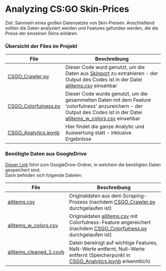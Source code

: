 # Analyzing CS:GO Skin-Prices
Ziel: Sammeln eines großen Datensatzes von Skin-Preisen. Anschließend sollten die Daten analysiert werden und Features gefunden werden, die die Preise der einzelnen Skins erklären.


### Übersicht der Files im Projekt
| File | Beschreibung |
| --- | --- |
| [CSGO_Crawler.py](https://github.com/princessivy/Analyzing_CSGO_SkinPrices/blob/main/CSGO_Crawler.py) | Dieser Code wurd genutzt, um die Daten aus [Skinport](https://skinport.com) zu extrahieren - der Output des Codes ist in der Datei [allitems.csv](https://drive.google.com/file/d/12HyWiR1LFt9Jpp1zG0RlbUeI-FhVsT4F/view?usp=sharing) einsehbar |
| [CSGO_Colorfulness.py](https://github.com/princessivy/Analyzing_CSGO_SkinPrices/blob/main/CSGO_Colorfulness.py) | Dieser Code wurde genutzt, um die gesammelten Daten mit dem Feature 'colorfulness' anzureichern - der Output des Codes ist in der Datei [allitems_w_colors.csv](https://drive.google.com/file/d/1-FDwI__Ci8fGxpFblqMqJw8hknOLNInT/view?usp=sharing) einsehbar |
| [CSGO_Analytics.ipynb](https://github.com/princessivy/Analyzing_CSGO_SkinPrices/blob/main/CSGO_Analytics.ipynb) | Hier findet die ganze Analytic und Auswertung statt - inklusive Ergebnisse |
  
    
      
        


### Benötigte Daten aus GoogleDrive
[Dieser Link](https://drive.google.com/drive/folders/1jo_B2uZqdP_QrxFDANSfYoqUNVIo9V4e?usp=sharing) führt zum GoogleDrive-Ordner, in welchem die benötigten Daten gespeichert sind.  
Darin befinden sich folgende Dateien:


| File | Beschreibung |
| --- | --- |
| [allitems.csv](https://drive.google.com/file/d/12HyWiR1LFt9Jpp1zG0RlbUeI-FhVsT4F/view?usp=sharing) | Originaldaten aus dem Scraping-Prozess (nachdem [CSGO_Crawler.py](https://github.com/princessivy/Analyzing_CSGO_SkinPrices/blob/main/CSGO_Crawler.py) durchgelaufen ist) |
| [allitems_w_colors.csv](https://drive.google.com/file/d/1-FDwI__Ci8fGxpFblqMqJw8hknOLNInT/view?usp=sharing) | Originaldaten [allitems.csv](https://drive.google.com/file/d/12HyWiR1LFt9Jpp1zG0RlbUeI-FhVsT4F/view?usp=sharing) mit Colorfulness-Feature angereichert (nachdem [CSGO_Colorfulness.py](https://github.com/princessivy/Analyzing_CSGO_SkinPrices/blob/main/CSGO_Colorfulness.py) durchgelaufen ist) |
| [allitems_cleaned_1.csvb](https://drive.google.com/file/d/1-FK57NE42ojNiG0hu5YXMC9iK-KmmZ0n/view?usp=sharing) | Daten bereinigt auf wichtige Features, NaN-Werte entfernt, Null-Werte entfernt (Speicherpunkt in [CSGO_Analytics.ipynb](https://github.com/princessivy/Analyzing_CSGO_SkinPrices/blob/main/CSGO_Analytics.ipynb) erkenntlich) |
